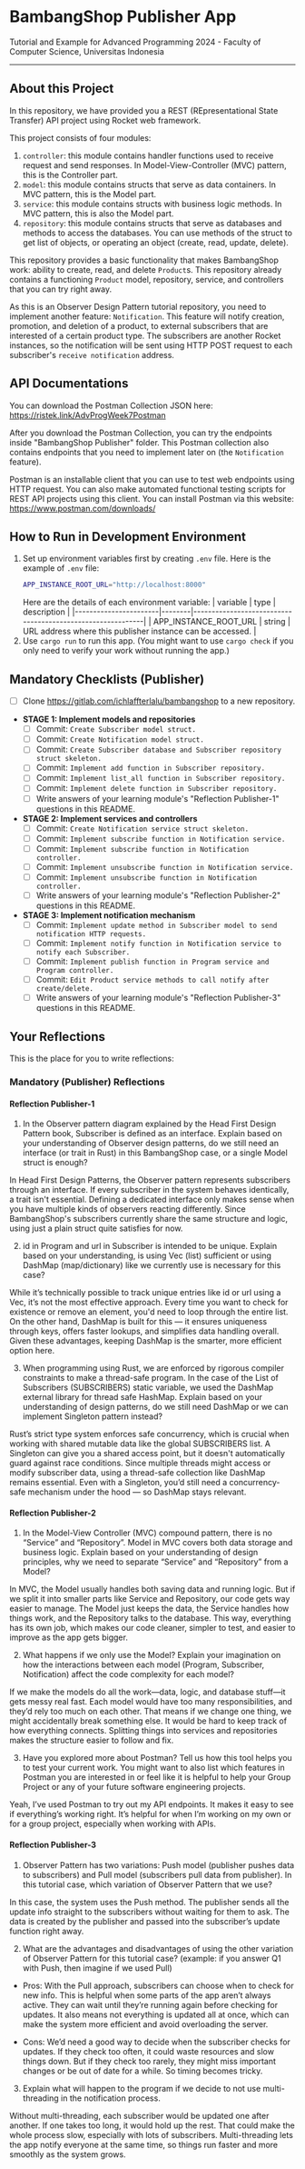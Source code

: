 # BambangShop Publisher App
Tutorial and Example for Advanced Programming 2024 - Faculty of Computer Science, Universitas Indonesia

---

## About this Project
In this repository, we have provided you a REST (REpresentational State Transfer) API project using Rocket web framework.

This project consists of four modules:
1.  `controller`: this module contains handler functions used to receive request and send responses.
    In Model-View-Controller (MVC) pattern, this is the Controller part.
2.  `model`: this module contains structs that serve as data containers.
    In MVC pattern, this is the Model part.
3.  `service`: this module contains structs with business logic methods.
    In MVC pattern, this is also the Model part.
4.  `repository`: this module contains structs that serve as databases and methods to access the databases.
    You can use methods of the struct to get list of objects, or operating an object (create, read, update, delete).

This repository provides a basic functionality that makes BambangShop work: ability to create, read, and delete `Product`s.
This repository already contains a functioning `Product` model, repository, service, and controllers that you can try right away.

As this is an Observer Design Pattern tutorial repository, you need to implement another feature: `Notification`.
This feature will notify creation, promotion, and deletion of a product, to external subscribers that are interested of a certain product type.
The subscribers are another Rocket instances, so the notification will be sent using HTTP POST request to each subscriber's `receive notification` address.

## API Documentations

You can download the Postman Collection JSON here: https://ristek.link/AdvProgWeek7Postman

After you download the Postman Collection, you can try the endpoints inside "BambangShop Publisher" folder.
This Postman collection also contains endpoints that you need to implement later on (the `Notification` feature).

Postman is an installable client that you can use to test web endpoints using HTTP request.
You can also make automated functional testing scripts for REST API projects using this client.
You can install Postman via this website: https://www.postman.com/downloads/

## How to Run in Development Environment
1.  Set up environment variables first by creating `.env` file.
    Here is the example of `.env` file:
    ```bash
    APP_INSTANCE_ROOT_URL="http://localhost:8000"
    ```
    Here are the details of each environment variable:
    | variable              | type   | description                                                |
    |-----------------------|--------|------------------------------------------------------------|
    | APP_INSTANCE_ROOT_URL | string | URL address where this publisher instance can be accessed. |
2.  Use `cargo run` to run this app.
    (You might want to use `cargo check` if you only need to verify your work without running the app.)

## Mandatory Checklists (Publisher)
-   [ ] Clone https://gitlab.com/ichlaffterlalu/bambangshop to a new repository.
-   **STAGE 1: Implement models and repositories**
    -   [ ] Commit: `Create Subscriber model struct.`
    -   [ ] Commit: `Create Notification model struct.`
    -   [ ] Commit: `Create Subscriber database and Subscriber repository struct skeleton.`
    -   [ ] Commit: `Implement add function in Subscriber repository.`
    -   [ ] Commit: `Implement list_all function in Subscriber repository.`
    -   [ ] Commit: `Implement delete function in Subscriber repository.`
    -   [ ] Write answers of your learning module's "Reflection Publisher-1" questions in this README.
-   **STAGE 2: Implement services and controllers**
    -   [ ] Commit: `Create Notification service struct skeleton.`
    -   [ ] Commit: `Implement subscribe function in Notification service.`
    -   [ ] Commit: `Implement subscribe function in Notification controller.`
    -   [ ] Commit: `Implement unsubscribe function in Notification service.`
    -   [ ] Commit: `Implement unsubscribe function in Notification controller.`
    -   [ ] Write answers of your learning module's "Reflection Publisher-2" questions in this README.
-   **STAGE 3: Implement notification mechanism**
    -   [ ] Commit: `Implement update method in Subscriber model to send notification HTTP requests.`
    -   [ ] Commit: `Implement notify function in Notification service to notify each Subscriber.`
    -   [ ] Commit: `Implement publish function in Program service and Program controller.`
    -   [ ] Commit: `Edit Product service methods to call notify after create/delete.`
    -   [ ] Write answers of your learning module's "Reflection Publisher-3" questions in this README.

## Your Reflections
This is the place for you to write reflections:

### Mandatory (Publisher) Reflections

#### Reflection Publisher-1

1. In the Observer pattern diagram explained by the Head First Design Pattern book, Subscriber is defined as an interface. Explain based on your understanding of Observer design patterns, do we still need an interface (or trait in Rust) in this BambangShop case, or a single Model struct is enough?

In Head First Design Patterns, the Observer pattern represents subscribers through an interface. If every subscriber in the system behaves identically, a trait isn't essential. Defining a dedicated interface only makes sense when you have multiple kinds of observers reacting differently. Since BambangShop's subscribers currently share the same structure and logic, using just a plain struct quite satisfies for now.


2. id in Program and url in Subscriber is intended to be unique. Explain based on your understanding, is using Vec (list) sufficient or using DashMap (map/dictionary) like we currently use is necessary for this case?

While it’s technically possible to track unique entries like id or url using a Vec, it’s not the most effective approach. Every time you want to check for existence or remove an element, you'd need to loop through the entire list. On the other hand, DashMap is built for this — it ensures uniqueness through keys, offers faster lookups, and simplifies data handling overall. Given these advantages, keeping DashMap is the smarter, more efficient option here.


3. When programming using Rust, we are enforced by rigorous compiler constraints to make a thread-safe program. In the case of the List of Subscribers (SUBSCRIBERS) static variable, we used the DashMap external library for thread safe HashMap. Explain based on your understanding of design patterns, do we still need DashMap or we can implement Singleton pattern instead?

Rust’s strict type system enforces safe concurrency, which is crucial when working with shared mutable data like the global SUBSCRIBERS list. A Singleton can give you a shared access point, but it doesn't automatically guard against race conditions. Since multiple threads might access or modify subscriber data, using a thread-safe collection like DashMap remains essential. Even with a Singleton, you’d still need a concurrency-safe mechanism under the hood — so DashMap stays relevant.

#### Reflection Publisher-2

1. In the Model-View Controller (MVC) compound pattern, there is no “Service” and “Repository”. Model in MVC covers both data storage and business logic. Explain based on your understanding of design principles, why we need to separate “Service” and “Repository” from a Model?

In MVC, the Model usually handles both saving data and running logic. But if we split it into smaller parts like Service and Repository, our code gets way easier to manage. The Model just keeps the data, the Service handles how things work, and the Repository talks to the database. This way, everything has its own job, which makes our code cleaner, simpler to test, and easier to improve as the app gets bigger.

2. What happens if we only use the Model? Explain your imagination on how the interactions between each model (Program, Subscriber, Notification) affect the code complexity for each model?

If we make the models do all the work—data, logic, and database stuff—it gets messy real fast. Each model would have too many responsibilities, and they’d rely too much on each other. That means if we change one thing, we might accidentally break something else. It would be hard to keep track of how everything connects. Splitting things into services and repositories makes the structure easier to follow and fix.

3. Have you explored more about Postman? Tell us how this tool helps you to test your current work. You might want to also list which features in Postman you are interested in or feel like it is helpful to help your Group Project or any of your future software engineering projects.

Yeah, I’ve used Postman to try out my API endpoints. It makes it easy to see if everything’s working right. It’s helpful for when I’m working on my own or for a group project, especially when working with APIs.

#### Reflection Publisher-3

1. Observer Pattern has two variations: Push model (publisher pushes data to subscribers) and Pull model (subscribers pull data from publisher). In this tutorial case, which variation of Observer Pattern that we use?

In this case, the system uses the Push method. The publisher sends all the update info straight to the subscribers without waiting for them to ask. The data is created by the publisher and passed into the subscriber’s update function right away.

2. What are the advantages and disadvantages of using the other variation of Observer Pattern for this tutorial case? (example: if you answer Q1 with Push, then imagine if we used Pull)

- Pros:
With the Pull approach, subscribers can choose when to check for new info. This is helpful when some parts of the app aren’t always active. They can wait until they’re running again before checking for updates. It also means not everything is updated all at once, which can make the system more efficient and avoid overloading the server.

- Cons:
We’d need a good way to decide when the subscriber checks for updates. If they check too often, it could waste resources and slow things down. But if they check too rarely, they might miss important changes or be out of date for a while. So timing becomes tricky.


3. Explain what will happen to the program if we decide to not use multi-threading in the notification process.

Without multi-threading, each subscriber would be updated one after another. If one takes too long, it would hold up the rest. That could make the whole process slow, especially with lots of subscribers. Multi-threading lets the app notify everyone at the same time, so things run faster and more smoothly as the system grows.